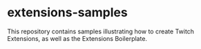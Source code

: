 # extensions-samples
This repository contains samples illustrating how to create Twitch Extensions, as well as the Extensions Boilerplate.
